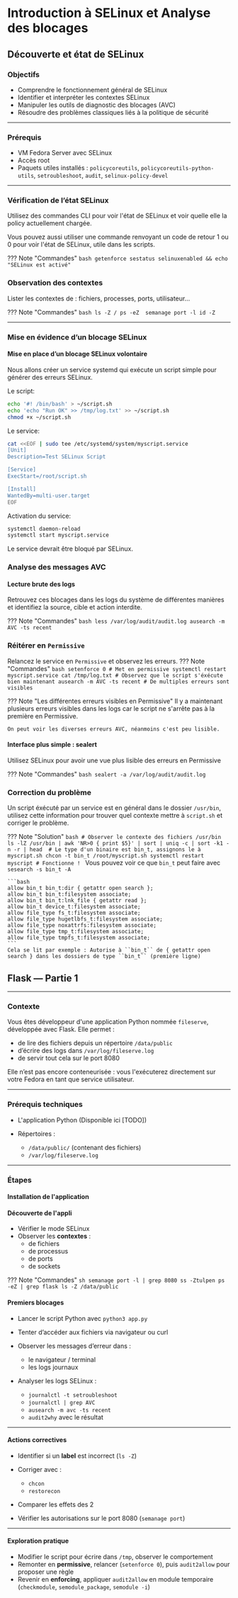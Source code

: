 
# Introduction à SELinux et Analyse des blocages

## Découverte et état de SELinux
### Objectifs

* Comprendre le fonctionnement général de SELinux
* Identifier et interpréter les contextes SELinux
* Manipuler les outils de diagnostic des blocages (AVC)
* Résoudre des problèmes classiques liés à la politique de sécurité

---

### Prérequis

* VM Fedora Server avec SELinux
* Accès root
* Paquets utiles installés : `policycoreutils`, `policycoreutils-python-utils`, `setroubleshoot`, `audit`, `selinux-policy-devel`

---


### Vérification de l’état SELinux

Utilisez des commandes CLI pour voir l'état de SELinux et voir quelle elle la policy actuellement chargée.

Vous pouvez aussi utiliser une commande renvoyant un code de retour 1 ou 0 pour voir l'état de SELinux, utile dans les scripts.

??? Note "Commandes"
    ```bash
    getenforce
    sestatus
    selinuxenabled && echo "SELinux est activé"
    ```


### Observation des contextes

Lister les contextes de : fichiers, processes, ports, utilisateur...

??? Note "Commandes"
    ```bash
    ls -Z /
    ps -eZ 
    semanage port -l
    id -Z
    ```

---

### Mise en évidence d’un blocage SELinux

#### Mise en place d’un blocage SELinux volontaire

Nous allons créer un service systemd qui exécute un script simple pour générer des erreurs SELinux.

Le script: 
```bash
echo '#! /bin/bash' > ~/script.sh
echo 'echo "Run OK" >> /tmp/log.txt' >> ~/script.sh
chmod +x ~/script.sh
```

Le service:
```bash
cat <<EOF | sudo tee /etc/systemd/system/myscript.service
[Unit]
Description=Test SELinux Script

[Service]
ExecStart=/root/script.sh

[Install]
WantedBy=multi-user.target
EOF
```

Activation du service:
```bash
systemctl daemon-reload
systemctl start myscript.service
```

Le service devrait être bloqué par SELinux.

### Analyse des messages AVC

#### Lecture brute des logs

Retrouvez ces blocages dans les logs du système de différentes manières et identifiez la source, cible et action interdite.


??? Note "Commandes"
    ```bash
    less /var/log/audit/audit.log
    ausearch -m AVC -ts recent
    ```

### Réitérer en ``Permissive``

Relancez le service en ``Permissive`` et observez les erreurs.
??? Note "Commandes"
    ```bash
    setenforce 0 # Met en permissive
    systemctl restart myscript.service
    cat /tmp/log.txt # Observez que le script s'éxécute bien maintenant
    ausearch -m AVC -ts recent # De multiples erreurs sont visibles
    ```

??? Note "Les différentes erreurs visibles en Permissive"
    Il y a maintenant plusieurs erreurs visibles dans les logs car le script ne s'arrête pas à la première en Permissive.

    On peut voir les diverses erreurs AVC, néanmoins c'est peu lisible.

#### Interface plus simple : sealert

Utilisez SELinux pour avoir une vue plus lisible des erreurs en Permissive

??? Note "Commandes"
    ```bash
    sealert -a /var/log/audit/audit.log
    ```

### Correction du problème

Un script éxécuté par un service est en général dans le dossier ``/usr/bin``, utilisez cette information pour trouver quel contexte mettre à ``script.sh`` et corriger le problème. 


??? Note "Solution"
    ```bash
    # Observer le contexte des fichiers /usr/bin 
    ls -lZ /usr/bin | awk 'NR>0 { print $5}' | sort | uniq -c | sort -k1 -n -r | head 
    # Le type d'un binaire est bin_t, assignons le à myscript.sh
    chcon -t bin_t /root/myscript.sh
    systemctl restart myscript # Fonctionne !
    ```
    Vous pouvez voir ce que ``bin_t`` peut faire avec ``sesearch -s bin_t -A``

    ```bash
    allow bin_t bin_t:dir { getattr open search };
    allow bin_t bin_t:filesystem associate;
    allow bin_t bin_t:lnk_file { getattr read };
    allow bin_t device_t:filesystem associate;
    allow file_type fs_t:filesystem associate;
    allow file_type hugetlbfs_t:filesystem associate;
    allow file_type noxattrfs:filesystem associate;
    allow file_type tmp_t:filesystem associate;
    allow file_type tmpfs_t:filesystem associate;
    ```
    Cela se lit par exemple : Autorise à ``bin_t`` de { getattr open search } dans les dossiers de type ``bin_t`` (première ligne)


## Flask — Partie 1

---

### Contexte

Vous êtes développeur d'une application Python nommée `fileserve`, développée avec Flask. Elle permet :

* de lire des fichiers depuis un répertoire `/data/public`
* d’écrire des logs dans `/var/log/fileserve.log`
* de servir tout cela sur le port 8080

Elle n’est pas encore conteneurisée : vous l'exécuterez directement sur votre Fedora en tant que service utilisateur.

---

### Prérequis techniques

* L'application Python (Disponible ici [TODO])
* Répertoires :

  * `/data/public/` (contenant des fichiers)
  * `/var/log/fileserve.log`

---

### Étapes

#### Installation de l'application


#### Découverte de l'appli

* Vérifier le mode SELinux
* Observer les **contextes** :
  * de fichiers 
  * de processus 
  * de ports 
  * de sockets 

??? Note "Commandes"
        ```sh
        semanage port -l | grep 8080
        ss -Ztulpen
        ps -eZ | grep flask
        ls -Z /data/public
        ```

#### Premiers blocages

* Lancer le script Python avec `python3 app.py`
* Tenter d’accéder aux fichiers via navigateur ou curl
* Observer les messages d’erreur dans :
  * le navigateur / terminal
  * les logs journaux

* Analyser les logs SELinux :

  * `journalctl -t setroubleshoot`
  * `journalctl | grep AVC`
  * `ausearch -m avc -ts recent`
  * `audit2why` avec le résultat

---

#### Actions correctives

* Identifier si un **label** est incorrect (`ls -Z`)
* Corriger avec :

  * `chcon`
  * `restorecon`
* Comparer les effets des 2
* Vérifier les autorisations sur le port 8080 (`semanage port`)

---

#### Exploration pratique

* Modifier le script pour écrire dans `/tmp`, observer le comportement
* Remonter en **permissive**, relancer (`setenforce 0`), puis `audit2allow` pour proposer une règle
* Revenir en **enforcing**, appliquer `audit2allow` en module temporaire (`checkmodule`, `semodule_package`, `semodule -i`)
